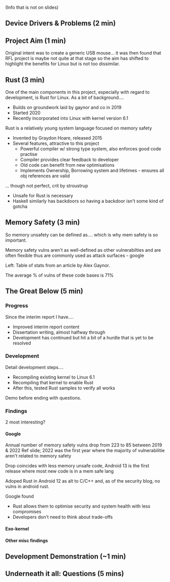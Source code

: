 (Info that is not on slides)

## Device Drivers & Problems (2 min)

## Project Aim (1 min)

Original intent was to create a generic USB mouse... it was then found that RFL project is maybe not quite at that stage so the aim has shifted to highlight the benefits for Linux but is not too dissimilar.

## Rust (3 min)

One of the main components in this project, especially with regard to development, is Rust for Linux. As a bit of background....
+ Builds on groundwork laid by gaynor and co in 2019
+ Started 2020
+ Recently incorporated into Linux with kernel version 6.1

Rust is a relatively young system language focused on memory safety
+ Invented by Graydon Hoare, released 2015
+ Several features, attractive to this project
	+ Powerful compiler w/ strong type system, also enforces good code practise
	+ Compiler provides clear feedback to developer
	+ Old code can benefit from new optimisations
	+ Implements Ownership, Borrowing system and lifetimes - ensures all obj references are valid 

... though not perfect, crit by stroustrup
+ Unsafe for Rust is necessary
+ Haskell similarly has backdoors so having a backdoor isn't some kind of gotcha


## Memory Safety (3 min)
So memory unsafety can be defined as....
which is why mem safety is so important.

Memory safety vulns aren't as well-defined as other vulnerabilties and are often flexible thus are commonly used as attack surfaces -  google

Left: Table of stats from an article by Alex Gaynor.

The average % of vulns of these code bases is 71%

## The Great Below (5 min)

### Progress
Since the interim report I have....

+ Improved interim report content
+ Dissertation writing, almost halfway through
+ Development has continued but hit a bit of a hurdle that is yet to be resolved

### Development
Detail development steps....
+ Recompiling existing kernel to Linux 6.1
+ Recompiling that kernel to enable Rust
+ After this, tested Rust samples to verify all works

Demo before ending with questions.

### Findings
2 most interesting?

#### Google
Annual number of memory safety vulns drop from 223 to 85 between 2019 & 2022
Ref slide; 2022 was the first year where the majority of vulnerabilitie aren't related to memory safety

Drop coincides with less memory unsafe code, Android 13 is the first release where most new code is in a mem safe lang

Adoped Rust in Android 12 as alt to C/C++ and, as of the security blog, no vulns in android rust.

Google found
+ Rust allows them to optimise security and system health with less compromises
+ Developers don't need to think about trade-offs

#### Exo-kernel

####  Other misc findings

## Development Demonstration (~1 min)

## Underneath it all: Questions (5 mins)

